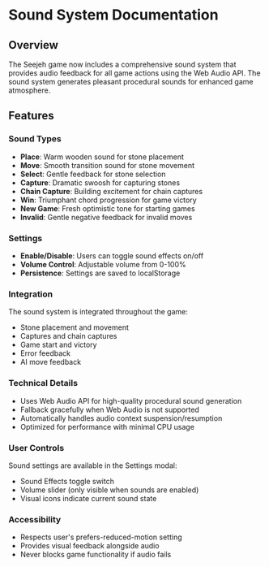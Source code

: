 # Sound System Documentation

## Overview

The Seejeh game now includes a comprehensive sound system that provides audio feedback for all game actions using the Web Audio API. The sound system generates pleasant procedural sounds for enhanced game atmosphere.

## Features

### Sound Types
- **Place**: Warm wooden sound for stone placement
- **Move**: Smooth transition sound for stone movement  
- **Select**: Gentle feedback for stone selection
- **Capture**: Dramatic swoosh for capturing stones
- **Chain Capture**: Building excitement for chain captures
- **Win**: Triumphant chord progression for game victory
- **New Game**: Fresh optimistic tone for starting games
- **Invalid**: Gentle negative feedback for invalid moves

### Settings
- **Enable/Disable**: Users can toggle sound effects on/off
- **Volume Control**: Adjustable volume from 0-100%
- **Persistence**: Settings are saved to localStorage

### Integration
The sound system is integrated throughout the game:
- Stone placement and movement
- Captures and chain captures  
- Game start and victory
- Error feedback
- AI move feedback

### Technical Details
- Uses Web Audio API for high-quality procedural sound generation
- Fallback gracefully when Web Audio is not supported
- Automatically handles audio context suspension/resumption
- Optimized for performance with minimal CPU usage

### User Controls
Sound settings are available in the Settings modal:
- Sound Effects toggle switch
- Volume slider (only visible when sounds are enabled)
- Visual icons indicate current sound state

### Accessibility
- Respects user's prefers-reduced-motion setting
- Provides visual feedback alongside audio
- Never blocks game functionality if audio fails